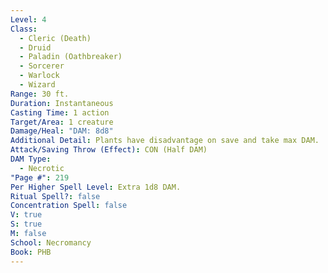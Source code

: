 ```yaml
---
Level: 4
Class:
  - Cleric (Death)
  - Druid
  - Paladin (Oathbreaker)
  - Sorcerer
  - Warlock
  - Wizard
Range: 30 ft.
Duration: Instantaneous
Casting Time: 1 action
Target/Area: 1 creature
Damage/Heal: "DAM: 8d8"
Additional Detail: Plants have disadvantage on save and take max DAM.
Attack/Saving Throw (Effect): CON (Half DAM)
DAM Type:
  - Necrotic
"Page #": 219
Per Higher Spell Level: Extra 1d8 DAM.
Ritual Spell?: false
Concentration Spell: false
V: true
S: true
M: false
School: Necromancy
Book: PHB
---
```


